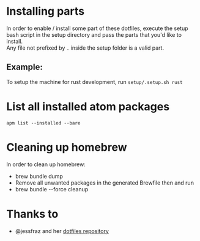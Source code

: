 # Installing parts

In order to enable / install some part of these dotfiles, execute the setup bash script in the setup directory and pass the parts that you'd like to install.  
Any file not prefixed by `.` inside the setup folder is a valid part.

## Example:

To setup the machine for rust development, run `setup/.setup.sh rust`

# List all installed atom packages

`apm list --installed --bare`

# Cleaning up homebrew

In order to clean up homebrew:

- brew bundle dump
- Remove all unwanted packages in the generated Brewfile then and run
- brew bundle --force cleanup

# Thanks to

- @jessfraz and her [dotfiles repository](https://github.com/jessfraz/dotfiles)
